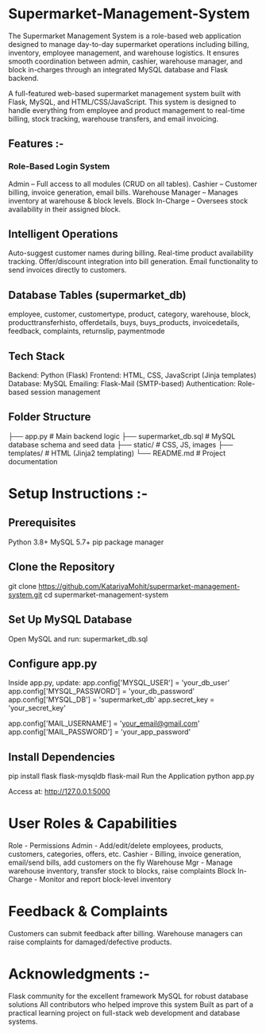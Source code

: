 # Supermarket-Management-System
The Supermarket Management System is a role-based web application designed to manage day-to-day supermarket operations including billing, inventory, employee management, and warehouse logistics. It ensures smooth coordination between admin, cashier, warehouse manager, and block in-charges through an integrated MySQL database and Flask backend.

A full-featured web-based supermarket management system built with Flask, MySQL, and HTML/CSS/JavaScript. This system is designed to handle everything from employee and product management to real-time billing, stock tracking, warehouse transfers, and email invoicing.

## Features :-
### Role-Based Login System 
Admin – Full access to all modules (CRUD on all tables).
Cashier – Customer billing, invoice generation, email bills.
Warehouse Manager – Manages inventory at warehouse & block levels.
Block In-Charge – Oversees stock availability in their assigned block.

## Intelligent Operations
Auto-suggest customer names during billing.
Real-time product availability tracking.
Offer/discount integration into bill generation.
Email functionality to send invoices directly to customers.

## Database Tables (supermarket_db)
employee, customer, customertype, product, category, warehouse, block, producttransferhisto, offerdetails, buys, buys_products, invoicedetails, feedback, complaints, returnslip, paymentmode

## Tech Stack
Backend: Python (Flask)
Frontend: HTML, CSS, JavaScript (Jinja templates)
Database: MySQL
Emailing: Flask-Mail (SMTP-based)
Authentication: Role-based session management

## Folder Structure
├── app.py                # Main backend logic
├── supermarket_db.sql    # MySQL database schema and seed data
├── static/               # CSS, JS, images
├── templates/            # HTML (Jinja2 templating)
└── README.md             # Project documentation


# Setup Instructions :-

## Prerequisites
Python 3.8+
MySQL 5.7+
pip package manager

## Clone the Repository
git clone https://github.com/KatariyaMohit/supermarket-management-system.git
cd supermarket-management-system

## Set Up MySQL Database
Open MySQL and run:
supermarket_db.sql

## Configure app.py
Inside app.py, update:
app.config['MYSQL_USER'] = 'your_db_user'
app.config['MYSQL_PASSWORD'] = 'your_db_password'
app.config['MYSQL_DB'] = 'supermarket_db'
app.secret_key = 'your_secret_key'

app.config['MAIL_USERNAME'] = 'your_email@gmail.com'
app.config['MAIL_PASSWORD'] = 'your_app_password'

## Install Dependencies
pip install flask flask-mysqldb flask-mail
Run the Application 
python app.py 

Access at: http://127.0.0.1:5000 



# User Roles & Capabilities
Role	        - Permissions
Admin	        - Add/edit/delete employees, products, customers, categories, offers, etc.
Cashier	        - Billing, invoice generation, email/send bills, add customers on the fly
Warehouse Mgr	- Manage warehouse inventory, transfer stock to blocks, raise complaints
Block In-Charge	- Monitor and report block-level inventory

# Feedback & Complaints
Customers can submit feedback after billing.
Warehouse managers can raise complaints for damaged/defective products.

# Acknowledgments :-
Flask community for the excellent framework
MySQL for robust database solutions
All contributors who helped improve this system
Built as part of a practical learning project on full-stack web development and database systems.
